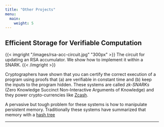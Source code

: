 ```yaml
---
title: "Other Projects"
menu:
  main:
    weight: 5
---
```


## Efficient Storage for Verifiable Computation

{{< imgright "/images/rsa-acc-circuit.jpg" "300px" >}}
The circuit for updating an RSA accumulator.
We show how to implement it within a SNARK.
{{< /imgright >}}

Cryptographers have shown that you can certify the correct execution
of a program using proofs that
(a) are verifiable in constant time and
(b) keep the inputs to the program hidden.
These systems are called _zk-SNARKs_ (Zero Knowledge Succinct Non-Interactive
Arguments of Knowledge) and they power crypto-currencies like
[Zcash](https://z.cash/).

A pervasive but tough problem for these systems is how to manipulate
persistent memory.
Traditionally these systems have summarized that memory with a [hash
tree](https://en.wikipedia.org/wiki/Merkle_tree)

---